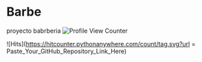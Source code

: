 # Barbe
proyecto babrberia
 ![Profile View Counter](https://komarev.com/ghpvc/?username=Your_GitHub_Username)
 
  ![Hits](https://hitcounter.pythonanywhere.com/count/tag.svg?url = Paste_Your_GitHub_Repository_Link_Here)
